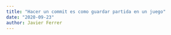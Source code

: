 ```yaml
---
title: "Hacer un commit es como guardar partida en un juego"
date: "2020-09-23"
author: Javier Ferrer
---
```

